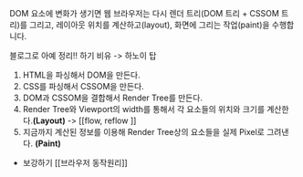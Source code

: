  
 DOM 요소에 변화가 생기면 웹 브라우저는 다시 렌더 트리(DOM 트리 + CSSOM 트리)를 그리고, 레이아웃 위치를 계산하고(layout), 화면에 그리는 작업(paint)을 수행합니다. 


블로그로 아예 정리!! 하기 비유 -> 하노이 탑 

1.  HTML을 파싱해서 DOM을 만든다. 
2.  CSS를 파싱해서 CSSOM을 만든다.
3.  DOM과 CSSOM을 결합해서 Render Tree를 만든다.
4.  Render Tree와 Viewport의 width를 통해서 각 요소들의 위치와 크기를 계산한다.**(Layout)** -> [[flow, reflow ]]
5.  지금까지 계산된 정보를 이용해 Render Tree상의 요소들을 실제 Pixel로 그려낸다. **(Paint)**


+ 보강하기 
[[브라우저 동작원리]]